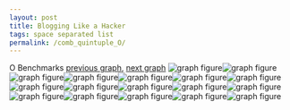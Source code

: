 ```yaml
---
layout: post
title: Blogging Like a Hacker
tags: space separated list
permalink: /comb_quintuple_O/
---
```


O Benchmarks
[previous graph](../comb_quintuple_K/), [next graph](../comb_quintuple_PDFD/)
<img src="./images/quintuple/O/O-AVL_box.png" alt="graph figure"><img src="./images/quintuple/O/O-A_box.png" alt="graph figure"><img src="./images/quintuple/O/O-CYPHERD_box.png" alt="graph figure"><img src="./images/quintuple/O/O-EGG_box.png" alt="graph figure"><img src="./images/quintuple/O/O-FACE_box.png" alt="graph figure"><img src="./images/quintuple/O/O-FLOYD_box.png" alt="graph figure"><img src="./images/quintuple/O/O-F_box.png" alt="graph figure"><img src="./images/quintuple/O/O-H_box.png" alt="graph figure"><img src="./images/quintuple/O/O-JSOND_box.png" alt="graph figure"><img src="./images/quintuple/O/O-K_box.png" alt="graph figure"><img src="./images/quintuple/O/O-O_box.png" alt="graph figure"><img src="./images/quintuple/O/O-PDFD_box.png" alt="graph figure"><img src="./images/quintuple/O/O-RB_box.png" alt="graph figure"><img src="./images/quintuple/O/O-ROD_box.png" alt="graph figure"><img src="./images/quintuple/O/O-SMATRIX_box.png" alt="graph figure"><img src="./images/quintuple/O/O-SORTD_box.png" alt="graph figure"><img src="./images/quintuple/O/O-ZB_box.png" alt="graph figure">